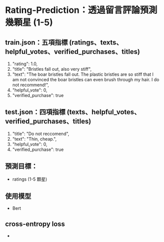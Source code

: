 # Rating-Prediction：透過留言評論預測幾顆星 (1-5)
## train.json：五項指標 (ratings、texts、helpful_votes、verified_purchases、titles)
1. "rating": 1.0, 
2. "title": "Bristles fall out, also very stiff", 
3. "text": "The boar bristles fall out. The plastic bristles are so stiff that I am not convinced the boar bristles can even brush through my hair. I do not recommend!", 
4. "helpful_vote": 0, 
5. "verified_purchase": true

## test.json：四項指標 (texts、helpful_votes、verified_purchases、titles)
1. "title": "Do not reccomend",
2. "text": "Thin, cheap.",
3. "helpful_vote": 0,
4. "verified_purchase": true
   
## 預測目標：
- ratings (1-5 顆星)

## 使用模型
- Bert

## cross-entropy loss
- 
